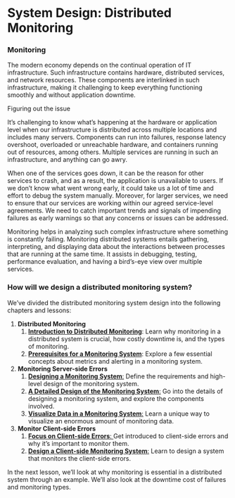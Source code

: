 # System Design: Distributed Monitoring

### Monitoring <a href="#monitoring" id="monitoring"></a>

The modern economy depends on the continual operation of IT infrastructure. Such infrastructure contains hardware, distributed services, and network resources. These components are interlinked in such infrastructure, making it challenging to keep everything functioning smoothly and without application downtime.

Figuring out the issue

It’s challenging to know what’s happening at the hardware or application level when our infrastructure is distributed across multiple locations and includes many servers. Components can run into failures, response latency overshoot, overloaded or unreachable hardware, and containers running out of resources, among others. Multiple services are running in such an infrastructure, and anything can go awry.

When one of the services goes down, it can be the reason for other services to crash, and as a result, the application is unavailable to users. If we don’t know what went wrong early, it could take us a lot of time and effort to debug the system manually. Moreover, for larger services, we need to ensure that our services are working within our agreed service-level agreements. We need to catch important trends and signals of impending failures as early warnings so that any concerns or issues can be addressed.

Monitoring helps in analyzing such complex infrastructure where something is constantly failing. Monitoring distributed systems entails gathering, interpreting, and displaying data about the interactions between processes that are running at the same time. It assists in debugging, testing, performance evaluation, and having a bird’s-eye view over multiple services.

### How will we design a distributed monitoring system? <a href="#how-will-we-design-a-distributed-monitoring-system-0" id="how-will-we-design-a-distributed-monitoring-system-0"></a>

We’ve divided the distributed monitoring system design into the following chapters and lessons:

1. **Distributed Monitoring**
   1. [**Introduction to Distributed Monitoring**](introduction-to-distributed-monitoring.md): Learn why monitoring in a distributed system is crucial, how costly downtime is, and the types of monitoring.
   2. [**Prerequisites for a Monitoring System**](prerequisites-of-a-monitoring-system.md): Explore a few essential concepts about metrics and alerting in a monitoring system.
2. **Monitoring Server-side Errors**
   1. [**Designing a Monitoring System**:](introduction-to-distributed-monitoring.md) Define the requirements and high-level design of the monitoring system.
   2. [**A Detailed Design of the Monitoring System**:](../monitor-server-side-errors/detailed-design-of-a-monitoring-system.md) Go into the details of designing a monitoring system, and explore the components involved.
   3. [**Visualize Data in a Monitoring System**:](../monitor-server-side-errors/visualize-data-in-a-monitoring-system.md) Learn a unique way to visualize an enormous amount of monitoring data.
3. **Monitor Client-side Errors**
   1. [**Focus on Client-side Errors**: ](../monitor-client-side-errors/focus-on-client-side-errors-in-a-monitoring-system.md)Get introduced to client-side errors and why it’s important to monitor them.
   2. [**Design a Client-side Monitoring System**:](../monitor-client-side-errors/design-of-a-client-side-monitoring-system.md) Learn to design a system that monitors the client-side errors.

In the next lesson, we’ll look at why monitoring is essential in a distributed system through an example. We’ll also look at the downtime cost of failures and monitoring types.
